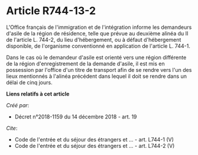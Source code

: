 # Article R744-13-2

L'Office français de l'immigration et de l'intégration informe les demandeurs d'asile de la région de résidence, telle que
prévue au deuxième alinéa du II de l'article L. 744-2, du lieu d'hébergement, ou à défaut d'hébergement disponible, de
l'organisme conventionné en application de l'article L. 744-1. 

Dans le cas où le demandeur d'asile est orienté vers une région différente de la région d'enregistrement de la demande
d'asile, il est mis en possession par l'office d'un titre de transport afin de se rendre vers l'un des lieux mentionnés à
l'alinéa précédent dans lequel il doit se rendre dans un délai de cinq jours.

**Liens relatifs à cet article**

_Créé par_:

  - Décret n°2018-1159 du 14 décembre 2018 - art. 19

_Cite_:

  - Code de l'entrée et du séjour des étrangers et ... - art. L744-1 (V)
  - Code de l'entrée et du séjour des étrangers et ... - art. L744-2 (V)
